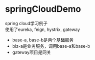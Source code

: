 # springCloudDemo
spring cloud学习例子  
使用了eureka, feign, hystrix, gateway  
- base-a, base-b是两个基础服务
- biz-a是业务服务，调用base-a和base-b
- gateway项目是网关